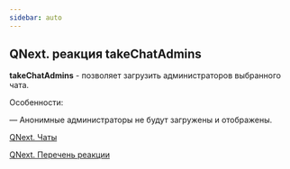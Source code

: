```yaml
---
sidebar: auto
---
```


## QNext. реакция takeChatAdmins

**takeChatAdmins** - позволяет загрузить администраторов выбранного чата.



Особенности:

— Анонимные администраторы не будут загружены и отображены.



[QNext. Чаты](/docs-test/ph/QNext-admin-chat-about-07-05)

[QNext. Перечень реакции](/docs-test/ph/QNext-admin-reaction-about-05-01)
